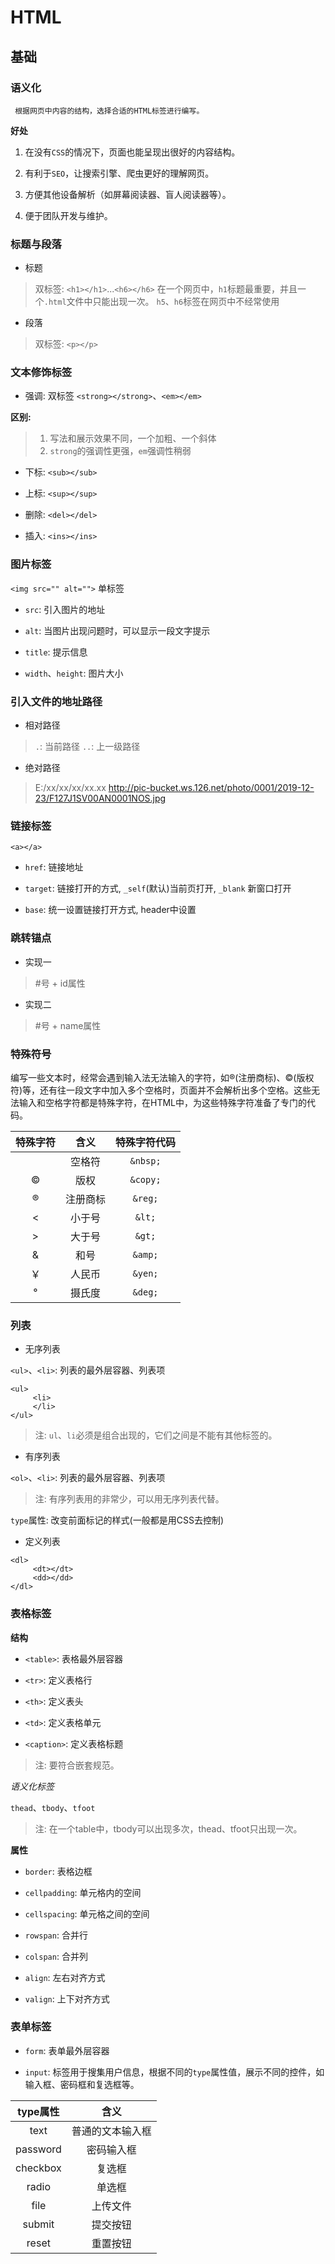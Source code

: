 # HTML

## 基础

### 语义化

     根据网页中内容的结构，选择合适的HTML标签进行编写。

**好处**

1. 在没有`CSS`的情况下，页面也能呈现出很好的内容结构。

2. 有利于`SEO`，让搜索引擎、爬虫更好的理解网页。

3. 方便其他设备解析（如屏幕阅读器、盲人阅读器等）。

4. 便于团队开发与维护。

### 标题与段落

- 标题

>双标签: `<h1></h1>`...`<h6></h6>`
>在一个网页中，`h1`标题最重要，并且一个`.html`文件中只能出现一次。
>`h5`、`h6`标签在网页中不经常使用

- 段落

>双标签: `<p></p>`

### 文本修饰标签

- 强调: 双标签 `<strong></strong>`、`<em></em>`

**区别:** 
> 1. 写法和展示效果不同，一个加粗、一个斜体
> 2. `strong`的强调性更强，`em`强调性稍弱

- 下标: `<sub></sub>`

- 上标: `<sup></sup>`

- 删除: `<del></del>`

- 插入: `<ins></ins>`

### 图片标签

`<img src="" alt="">` 单标签

- `src`: 引入图片的地址

- `alt`: 当图片出现问题时，可以显示一段文字提示

- `title`: 提示信息

- `width`、`height`: 图片大小

### 引入文件的地址路径

- 相对路径

> `.`: 当前路径
> `..`: 上一级路径

- 绝对路径

> E:/xx/xx/xx/xx.xx
> http://pic-bucket.ws.126.net/photo/0001/2019-12-23/F127J1SV00AN0001NOS.jpg

### 链接标签

`<a></a>`

- `href`: 链接地址

- `target`: 链接打开的方式, `_self`(默认)当前页打开, `_blank` 新窗口打开

- `base`: 统一设置链接打开方式, header中设置

### 跳转锚点

- 实现一

> #号 + id属性

- 实现二

> #号 + name属性

### 特殊符号

编写一些文本时，经常会遇到输入法无法输入的字符，如®(注册商标)、©(版权符)等，还有往一段文字中加入多个空格时，页面并不会解析出多个空格。这些无法输入和空格字符都是特殊字符，在HTML中，为这些特殊字符准备了专门的代码。

|特殊字符|含义|特殊字符代码|
|:---:|:---:|:---:|
||空格符|`&nbsp;`|
|©|版权|`&copy;`|
|®|注册商标|`&reg;`|
|<|小于号|`&lt;`|
|>|大于号|`&gt;`|
|&|和号|`&amp;`|
|￥|人民币|`&yen;`|
|°|摄氏度|`&deg;`|

### 列表

- 无序列表

`<ul>`、`<li>`: 列表的最外层容器、列表项

```
<ul>
     <li>
     </li>
</ul>
```

> 注: `ul`、`li`必须是组合出现的，它们之间是不能有其他标签的。

- 有序列表

`<ol>`、`<li>`: 列表的最外层容器、列表项

> 注: 有序列表用的非常少，可以用无序列表代替。

`type`属性: 改变前面标记的样式(一般都是用CSS去控制)

- 定义列表

```
<dl>
     <dt></dt>
     <dd></dd>
</dl>
```
### 表格标签

**结构**

- `<table>`: 表格最外层容器

- `<tr>`: 定义表格行

- `<th>`: 定义表头

- `<td>`: 定义表格单元

- `<caption>`: 定义表格标题

> 注: 要符合嵌套规范。

*语义化标签*

`thead`、`tbody`、`tfoot`

> 注: 在一个table中，tbody可以出现多次，thead、tfoot只出现一次。

**属性**

- `border`: 表格边框

- `cellpadding`: 单元格内的空间

- `cellspacing`: 单元格之间的空间

- `rowspan`: 合并行

- `colspan`: 合并列

- `align`: 左右对齐方式

- `valign`: 上下对齐方式

### 表单标签

- `form`: 表单最外层容器

- `input`: 标签用于搜集用户信息，根据不同的`type`属性值，展示不同的控件，如输入框、密码框和复选框等。

|type属性|含义|
|:---:|:---:|
|text|普通的文本输入框|
|password|密码输入框|
|checkbox|复选框|
|radio|单选框|
|file|上传文件|
|submit|提交按钮|
|reset|重置按钮|


